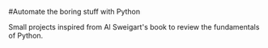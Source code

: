 #Automate the boring stuff with Python

Small projects inspired from Al Sweigart's book to review the fundamentals of Python.
